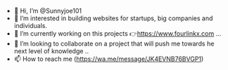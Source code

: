 - 👋 Hi, I’m @Sunnyjoe101
- 👀 I’m interested in building websites for startups, big companies and individuals.
- 🌱 I’m currently working on this projects 👉https://www.fourlinkx.com ...
- 💞️ I’m looking to collaborate on a project that will push me towards he next level of knowledge ..
- 📫 How to reach me (https://wa.me/message/JK4EVNB76BVGP1)

<!---
Sunnyjoe101/Sunnyjoe101 is a ✨ special ✨ repository because its `README.md` (this file) appears on your GitHub profile.
You can click the Preview link to take a look at your changes.
--->
